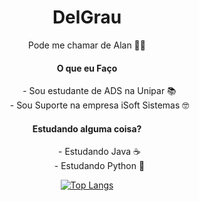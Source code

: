 <div align="center">
    
# DelGrau
<p>Pode me chamar de Alan 👊😎</p>

<div id="div-oqfaco">
         
<dl>
         
<dt><h4>O que eu Faço</h4></dt>
<dd>- Sou estudante de ADS na Unipar 📚</dd>
<dd>- Sou Suporte na empresa iSoft Sistemas 🤓</dd>

<dt><h4>Estudando alguma coisa?</h4></dt>
<dd>- Estudando Java ☕</dd>
<dd>- Estudando Python 🐍</dd>
</dl>
         
</div>

[![Top Langs](https://github-readme-stats.vercel.app/api/top-langs/?username=DelGrau&theme=radical&layout=compact)](https://github.com/anuraghazra/github-readme-stats)

</div>
